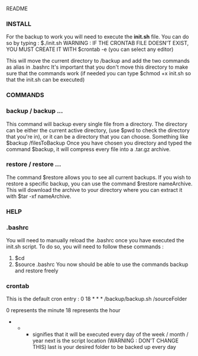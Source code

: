 README

### INSTALL ###
For the backup to work you will need to execute the **init.sh** file. You can do so by typing : $./init.sh
WARNING : IF THE CRONTAB FILE DOESN'T EXIST, YOU MUST CREATE IT WITH $crontab -e
(you can select any editor)

This will move the current directory to /backup and add the two commands as alias in .bashrc
It's important that you don't move this directory to make sure that the commands work
(if needed you can type $chmod +x init.sh so that the init.sh can be executed)

### COMMANDS ###

### backup / backup ...
This command will backup every single file from a directory. The directory can be either the current active directory,
(use $pwd to check the directory that you're in), or it can be a directory that you can choose.
Something like $backup /filesToBackup
Once you have chosen you directory and typed the command $backup, it will compress every file into a .tar.gz archive.

### restore / restore ...
The command $restore allows you to see all current backups. If you wish to restore a specific backup, you can use the command
$restore nameArchive. This will download the archive to your directory where you can extract it with $tar -xf nameArchive.

### HELP ###

### .bashrc ###
You will need to manually reload the .bashrc once you have executed the init.sh script.
To do so, you will need to follow these commands :
1. $cd
2. $source .bashrc
You now should be able to use the commands backup and restore freely

### crontab ###
This is the default cron entry :
0 18 * * * /backup/backup.sh /sourceFolder

0 represents the minute
18 represents the hour
* * * signifies that it will be executed every day of the week / month / year
next is the script location (WARNING : DON'T CHANGE THIS)
last is your desired folder to be backed up every day
